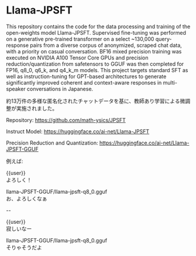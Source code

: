 # Llama-JPSFT

This repository contains the code for the data processing and training of the open-weights model Llama-JPSFT. Supervised fine-tuning was performed on a generative pre-trained transformer on a select ~130,000 query-response pairs from a diverse corpus of anonymized, scraped chat data, with a priority on casual conversation. BF16 mixed precision training was executed on NVIDIA A100 Tensor Core GPUs and precision reduction/quantization from safetensors to GGUF was then completed for FP16, q8_0, q6_k, and q4_k_m models. This project targets standard SFT as well as instruction-tuning for GPT-based architectures to generate significantly improved coherent and context-aware responses in multi-speaker conversations in Japanese.

約13万件の多様な匿名化されたチャットデータを基に、教師あり学習による微調整が実施されました。

Repository: https://github.com/math-ysics/JPSFT

Instruct Model: https://huggingface.co/ai-net/Llama-JPSFT

Precision Reduction and Quantization: https://huggingface.co/ai-net/Llama-JPSFT-GGUF

例えば:

{{user}}\
よろしく！

llama-JPSFT-GGUF/llama-jpsft-q8_0.gguf\
お、よろしくなぁ

--

{{user}}\
寂しいなー

llama-JPSFT-GGUF/llama-jpsft-q8_0.gguf\
そりゃそうだよ
